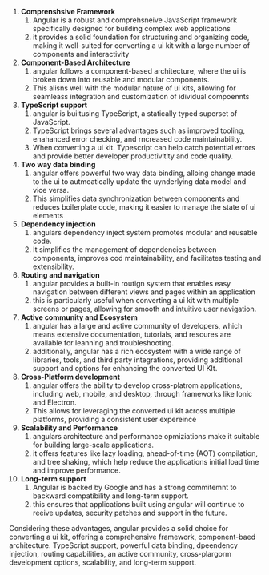 
1. **Comprenshsive Framework**
	1. Angular is a robust and comprehsneive JavaScript framework specifically designed for building complex web applications
	2. it provides a solid foundation for structuring and organizing code, making it well-suited for converting a ui kit with a large number of components and interactivity
2. **Component-Based Architecture**
	1. angular follows a component-based architecture, where the ui is broken down into reusable and modular components.
	2. This alisns well with the modular nature of ui kits, allowing for seamleass integration and customization of idividual compoennts
3. **TypeScript support**
	1. angular is builtusing TypeScript, a statically typed superset of JavaScript. 
	2. TypeScript brings several advantages such as improved tooling, enahanced error checking, and rncreased code maintainability.
	3. When converting a ui kit. Typescript can help catch potential errors and provide better developer productivitity and code quality.
4. **Two way data binding**
	1. angular offers powerful two way data binding, alloing change made to the ui to autmoatically update the uynderlying data model and vice versa.
	2. This simplifies data synchronization between components and reduces boilerplate code, making it easier to manage the state of ui elements
5. **Dependency injection**
	1. angulars dependency inject system promotes modular and reusable code.
	2. It simplifies the management of dependencies between components, improves cod maintainability, and facilitates testing and extensibility.
6. **Routing and navigation**
	1. angular provides a built-in routign system that enables easy navigation between different views and pages within an application
	2. this is particularly useful when converting a ui kit with multiple screens or pages, allowing for smooth and intuitive user navigation.
7. **Active community and Ecosystem**
	1. angular has a large and active community of developers, which means extensive documentation, tutorials, and resoures are available for leanning and troubleshooting. 
	2. additionally, angular has a rich ecosystem with a wide range of libraries, tools, and third party integrations, providing additional support and options for enhancing the converted UI KIt.
8. **Cross-Platform development**
	1. angular offers the ability to develop cross-platrom applications, including web, mobile, and desktop, through frameworks like Ionic and Electron. 
	2. This allows for leveraging the converted ui kit across multiple platforms, providing a consistent user expereince
9. **Scalability and Performance**
	1. angulars architecture and performance opmiziations make it suitable for building large-scale applications.
	2. it offers features like lazy loading, ahead-of-time (AOT) compilation, and tree shaking, which help reduce the applications initial load time and improve performance.
10. **Long-term support**
	1. Angular is backed by Google and has a strong commitemnt to backward compatibility and long-term support.
	2. this ensures that applications built using angular will continue to reeive updates, security patches and support in the future.

Considering these advantages, angular provides a solid choice for converting a ui kit, offering a comprehensive framework, component-baed architecture. TypeScript support, powerful data binding, dpeendency injection, routing capabilities, an active community, cross-plargorm development options, scalability, and long-term support.